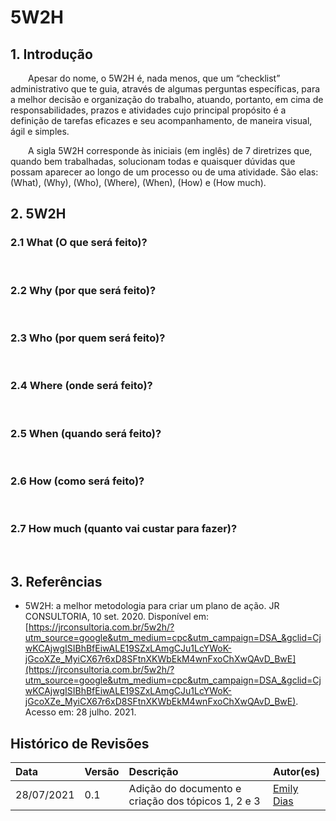 # 5W2H

## 1. Introdução

&emsp;&emsp;Apesar do nome, o 5W2H é, nada menos, que um “checklist” administrativo que te guia, através de algumas perguntas específicas, para a melhor decisão e organização do trabalho, atuando, portanto, em cima de responsabilidades, prazos e atividades cujo principal propósito é a definição de tarefas eficazes e seu acompanhamento, de maneira visual, ágil e simples.

&emsp;&emsp;A sigla 5W2H corresponde às iniciais (em inglês) de 7 diretrizes que, quando bem trabalhadas, solucionam todas e quaisquer dúvidas que possam aparecer ao longo de um processo ou de uma atividade. São elas: (What), (Why), (Who), (Where), (When), (How) e (How much).

## 2. 5W2H

### 2.1 What (O que será feito)?
&emsp;&emsp;

### 2.2 Why (por que será feito)?
&emsp;&emsp;

### 2.3 Who (por quem será feito)?
&emsp;&emsp;

### 2.4 Where (onde será feito)?
&emsp;&emsp;

### 2.5 When (quando será feito)?
&emsp;&emsp;

### 2.6 How (como será feito)?
&emsp;&emsp;

### 2.7 How much (quanto vai custar para fazer)?
&emsp;&emsp;

## 3. Referências

- 5W2H: a melhor metodologia para criar um plano de ação. JR CONSULTORIA, 10 set. 2020. Disponível em: [https://jrconsultoria.com.br/5w2h/?utm_source=google&utm_medium=cpc&utm_campaign=DSA_&gclid=CjwKCAjwgISIBhBfEiwALE19SZxLAmgCJu1LcYWoK-jGcoXZe_MyiCX67r6xD8SFtnXKWbEkM4wnFxoChXwQAvD_BwE](https://jrconsultoria.com.br/5w2h/?utm_source=google&utm_medium=cpc&utm_campaign=DSA_&gclid=CjwKCAjwgISIBhBfEiwALE19SZxLAmgCJu1LcYWoK-jGcoXZe_MyiCX67r6xD8SFtnXKWbEkM4wnFxoChXwQAvD_BwE). Acesso em: 28 julho. 2021.

## Histórico de Revisões

| Data       | Versão | Descrição                     | Autor(es)                                 |
| :--------- | :----- | :---------------------------- | :---------------------------------------- |
| 28/07/2021 | 0.1    | Adição do documento e criação dos tópicos 1, 2 e 3| [Emily Dias](https://github.com/emysdias) |